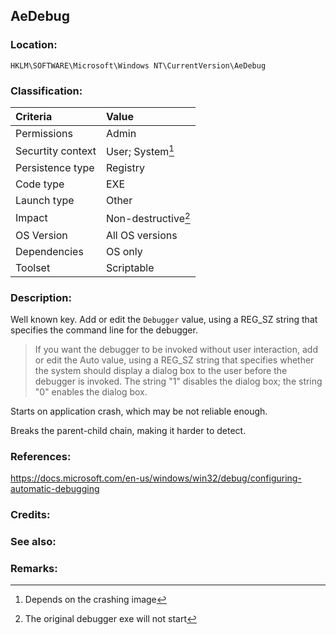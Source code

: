 ## AeDebug


### Location: <!-- where to find it -->
`HKLM\SOFTWARE\Microsoft\Windows NT\CurrentVersion\AeDebug`


### Classification: <!-- see "how it works" document. Empty lime must go next. -->

|Criteria|Value|
|:---|:---|
|Permissions|Admin|
|Securtity context| User; System[^1] |
|Persistence type| Registry |
|Code type|EXE|
|Launch type|Other|
|Impact|Non-destructive[^2]|
|OS Version|All OS versions|
|Dependencies|OS only|
|Toolset|Scriptable|


### Description:
Well known key. Add or edit the `Debugger` value, using a REG_SZ string that specifies the command line for the debugger.

> If you want the debugger to be invoked without user interaction, add or edit the Auto value, using a REG_SZ string that specifies whether the system should display a dialog box to the user before the debugger is invoked. The string "1" disables the dialog box; the string "0" enables the dialog box.

Starts on application crash, which may be not reliable enough.

Breaks the parent-child chain, making it harder to detect.


### References: <!-- use <...> or [abc](https://...) syntax. Prepend with "- " when more than one -->
<https://docs.microsoft.com/en-us/windows/win32/debug/configuring-automatic-debugging>


### Credits: <!-- use [abc](https://...) syntax. Prepend with "- " when more than one. -->


### See also: <!-- if refering to the same repo, use [Name](file.html) syntax. Yes, it's .html, to make it work in github pages -->


### Remarks: <!-- see the usage in the "classification" section. Use only 1:1 references i.e. not refering to the same footnote from two different places -->
[^1]: Depends on the crashing image
[^2]: The original debugger exe will not start
